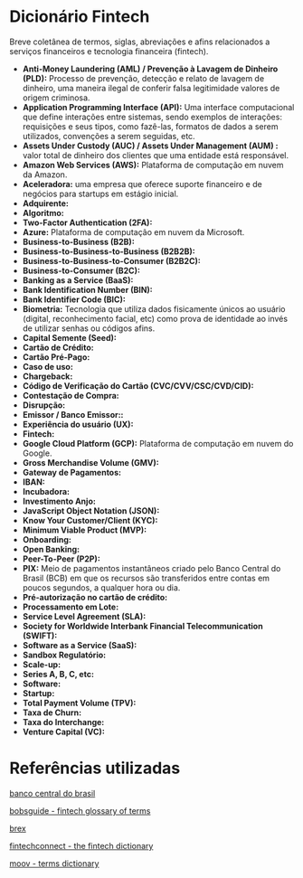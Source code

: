 # Dicionário Fintech

Breve coletânea de termos, siglas, abreviações e afins relacionados a serviços financeiros e tecnologia financeira (fintech).

- **Anti-Money Laundering (AML) / Prevenção à Lavagem de Dinheiro (PLD):** Processo de prevenção, detecção e relato de lavagem de dinheiro, uma maneira ilegal de conferir falsa legitimidade valores de origem criminosa.
- **Application Programming Interface (API):** Uma interface computacional que define interações entre sistemas, sendo exemplos de interações: requisições e seus tipos, como fazê-las, formatos de dados a serem utilizados, convenções a serem seguidas, etc.
- **Assets Under Custody (AUC) / Assets Under Management (AUM) :** valor total de dinheiro dos clientes que uma entidade está responsável.
- **Amazon Web Services (AWS):** Plataforma de computação em nuvem da Amazon.
- **Aceleradora:** uma empresa que oferece suporte financeiro e de negócios para startups em estágio inicial.
- **Adquirente:** 
- **Algoritmo:**
- **Two-Factor Authentication (2FA):**
- **Azure:** Plataforma de computação em nuvem da Microsoft.
- **Business-to-Business (B2B):**
- **Business-to-Business-to-Business (B2B2B):**
- **Business-to-Business-to-Consumer (B2B2C):**
- **Business-to-Consumer (B2C):**
- **Banking as a Service (BaaS):**
- **Bank Identification Number (BIN):**
- **Bank Identifier Code (BIC):**
- **Biometria:** Tecnologia que utiliza dados fisicamente únicos ao usuário (digital, reconhecimento facial, etc) como prova de identidade ao invés de utilizar senhas ou códigos afins.
- **Capital Semente (Seed):**
- **Cartão de Crédito:**
- **Cartão Pré-Pago:**
- **Caso de uso:**
- **Chargeback:**
- **Código de Verificação do Cartão (CVC/CVV/CSC/CVD/CID):**
- **Contestação de Compra:**
- **Disrupção:**
- **Emissor / Banco Emissor::**
- **Experiência do usuário (UX):**
- **Fintech:**
- **Google Cloud Platform (GCP):** Plataforma de computação em nuvem do Google.
- **Gross Merchandise Volume (GMV):**
- **Gateway de Pagamentos:**
- **IBAN:**
- **Incubadora:**
- **Investimento Anjo:**
- **JavaScript Object Notation (JSON):**
- **Know Your Customer/Client (KYC):**
- **Minimum Viable Product (MVP):**
- **Onboarding:**
- **Open Banking:**
- **Peer-To-Peer (P2P):**
- **PIX:** Meio de pagamentos instantâneos criado pelo Banco Central do Brasil (BCB) em que os recursos são transferidos entre contas em poucos segundos, a qualquer hora ou dia.
- **Pré-autorização no cartão de crédito:**
- **Processamento em Lote:**
- **Service Level Agreement (SLA):**
- **Society for Worldwide Interbank Financial Telecommunication (SWIFT):**
- **Software as a Service (SaaS):**
- **Sandbox Regulatório:**
- **Scale-up:**
- **Series A, B, C, etc:**
- **Software:**
- **Startup:**
- **Total Payment Volume (TPV):**
- **Taxa de Churn:**
- **Taxa do Interchange:**
- **Venture Capital (VC):**

# Referências utilizadas

[banco central do brasil](https://www.bcb.gov.br/estabilidadefinanceira/pix)

[bobsguide - fintech glossary of terms](https://www.bobsguide.com/guide/news/2019/Jun/26/fintech-glossary-of-terms/)

[brex](https://www.brex.com/blog/what-is-startup-accelerator/)

[fintechconnect - the fintech dictionary](https://www.fintechconnect.com/paytech/articles/the-fintech-dictionary)

[moov - terms dictionary](https://github.com/moov-io/terms-dictionary)
